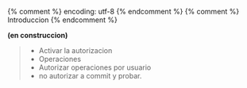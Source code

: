 {% comment %} encoding: utf-8 {% endcomment %}
{% comment %} Introduccion {% endcomment %} 

**(en construccion)**
> * Activar la autorizacion
> * Operaciones
> * Autorizar operaciones por usuario
> * no autorizar a commit y probar.
